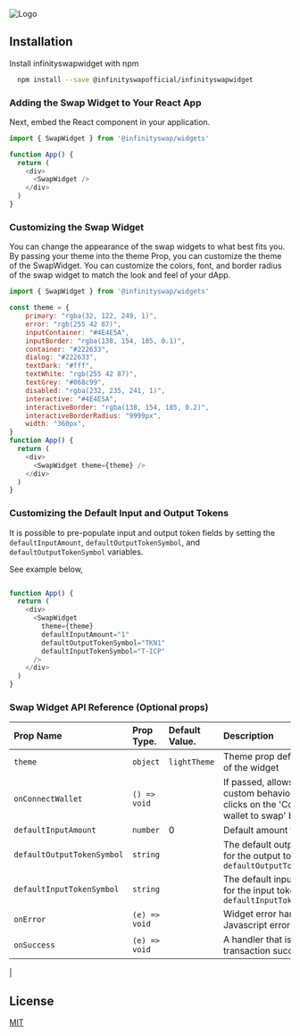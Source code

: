 
![Logo](https://infinityswap-documentation.web.app/img/logo-dark.png)


## Installation

Install infinityswapwidget with npm

```bash
  npm install --save @infinityswapofficial/infinityswapwidget
```



### Adding the Swap Widget to Your React App

Next, embed the React component in your application.



```javascript
import { SwapWidget } from '@infinityswap/widgets'

function App() {
  return (
    <div>
      <SwapWidget />
    </div>
  )
}
```

### Customizing the Swap Widget

You can change the appearance of the swap widgets to what best fits you. By passing your theme into the theme Prop, you can customize the theme of the SwapWidget.
You can customize the colors, font, and border radius of the swap widget to match the look and feel of your dApp.



```javascript
import { SwapWidget } from '@infinityswap/widgets'

const theme = {
    primary: "rgba(32, 122, 249, 1)",
    error: "rgb(255 42 87)",
    inputContainer: "#4E4E5A",
    inputBorder: "rgba(138, 154, 185, 0.1)",
    container: "#222633",
    dialog: "#222633",
    textDark: "#fff",
    textWhite: "rgb(255 42 87)",
    textGrey: "#868c99",
    disabled: "rgba(232, 235, 241, 1)",
    interactive: "#4E4E5A",
    interactiveBorder: "rgba(138, 154, 185, 0.2)",
    interactiveBorderRadius: "9999px",
    width: "360px",
}
function App() {
  return (
    <div>
      <SwapWidget theme={theme} />
    </div>
  )
}
```

### Customizing the Default Input and Output Tokens


It is possible to pre-populate input and output token fields by setting the `defaultInputAmount`, `defaultOutputTokenSymbol`, and `defaultOutputTokenSymbol` variables.

See example below,



```javascript

function App() {
  return (
    <div>
      <SwapWidget 
        theme={theme} 
        defaultInputAmount="1"
        defaultOutputTokenSymbol="TKN1"
        defaultInputTokenSymbol="T-ICP"
      />
    </div>
  )
}
```
### Swap Widget API  Reference (Optional props)


| Prop Name                  | Prop Type.          | Default Value.       | Description                                     |
| :--------------------------| :--------------     | :------------------- | :---------------------------------------------- |
| `theme`                    | `object`            |    `lightTheme`                  | Theme prop defines the theme of the widget|
| `onConnectWallet`          | `() => void`          |                      | If passed, allows you to add custom behavior when the user clicks on the 'Connect your wallet to swap' button. |
| `defaultInputAmount`       | `number`              | 0                    | Default amount for inToken |
| `defaultOutputTokenSymbol` | `string`            |                      | The default output token symbol for the output token field eg. ` defaultOutputTokenSymbol="icp" ` |
| `defaultInputTokenSymbol`  | `string`            |                      |  The default input token symbol for the input token field eg. ` defaultInputTokenSymbol="icp" `                              |
| `onError`                | `(e) => void`         |                      | Widget error handler for Javascript errors.|
|`onSuccess`                   | `(e) => void`         |                      | A handler that is called when a transaction succeeds
|




## License

[MIT](https://choosealicense.com/licenses/mit/)

